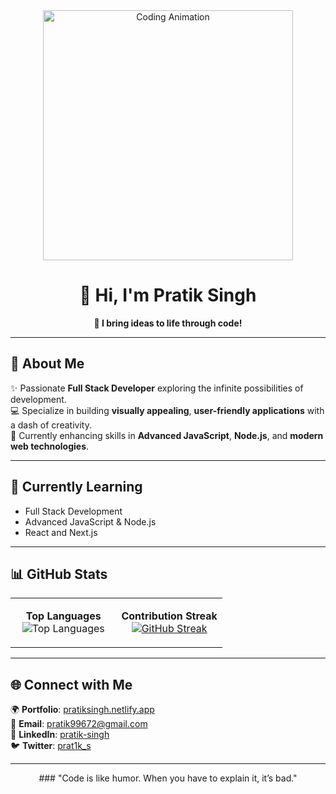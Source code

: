 <div align="center">
<img src="https://user-images.githubusercontent.com/55389276/140866485-8fb1c876-9a8f-4d6a-98dc-08c4981eaf70.gif" alt="Coding Animation" width="400" />
  
# 👋 Hi, I'm **Pratik Singh**  
**🚀 I bring ideas to life through code!**

</div>

---

## 🌟 **About Me**  
✨ Passionate **Full Stack Developer** exploring the infinite possibilities of development.  
💻 Specialize in building **visually appealing**, **user-friendly applications** with a dash of creativity.  
🌱 Currently enhancing skills in **Advanced JavaScript**, **Node.js**, and **modern web technologies**.  

---

## 🌱 **Currently Learning**  
- Full Stack Development  
- Advanced JavaScript & Node.js  
- React and Next.js

---

## 📊 **GitHub Stats**

<table>
<tr>
<td valign="top" width="50%" align="center">

**Top Languages**  
![Top Languages](https://github-readme-stats.vercel.app/api/top-langs/?username=pratiks0&layout=compact&theme=radical&hide_border=true&langs_count=8)

</td>
<td valign="top" width="50%" align="center">

**Contribution Streak**  
[![GitHub Streak](https://streak-stats.demolab.com?user=pratiks0&theme=radical&hide_border=true)](https://git.io/streak-stats)

</td>
</tr>
</table>

---

## 🌐 **Connect with Me**  
🌍 **Portfolio**: [pratiksingh.netlify.app](https://pratiksingh.netlify.app)  
💌 **Email**: pratik99672@gmail.com  
🔗 **LinkedIn**: [pratik-singh](https://www.linkedin.com/in/pratik-singh-a20389314/)  
🐦 **Twitter**: [prat1k_s](https://x.com/prat1k_s)  

---

<div align="center">
### "Code is like humor. When you have to explain it, it’s bad."  
</div>
